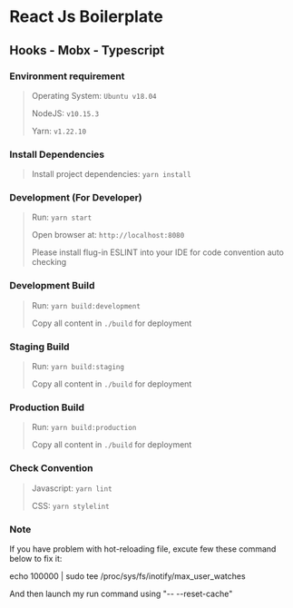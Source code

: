 # React Js Boilerplate
## Hooks - Mobx - Typescript

### Environment requirement
> Operating System: `Ubuntu v18.04`
>
> NodeJS: `v10.15.3`
>
> Yarn: `v1.22.10`

### Install Dependencies
> Install project dependencies: `yarn install`

### Development (For Developer)
> Run: `yarn start`
>
> Open browser at: `http://localhost:8080`
>
> Please install flug-in ESLINT into your IDE for code convention auto checking

### Development Build
> Run: `yarn build:development`
>
> Copy all content in `./build` for deployment

### Staging Build
> Run: `yarn build:staging`
>
> Copy all content in `./build` for deployment

### Production Build
> Run: `yarn build:production`
>
> Copy all content in `./build` for deployment

### Check Convention
> Javascript: `yarn lint`
>
> CSS: `yarn stylelint`

### Note
If you have problem with hot-reloading file, excute few these command below to fix it:

echo 100000 | sudo tee /proc/sys/fs/inotify/max_user_watches

And then launch my run command using "-- --reset-cache"
